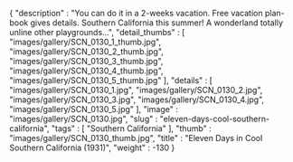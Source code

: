 {
  "description" : "You can do it in a 2-weeks vacation. Free vacation plan-book gives details. Southern California this summer! A wonderland totally unline other playgrounds...",
  "detail_thumbs" : [
                       "images/gallery/SCN_0130_1_thumb.jpg",
                       "images/gallery/SCN_0130_2_thumb.jpg",
                       "images/gallery/SCN_0130_3_thumb.jpg",
                       "images/gallery/SCN_0130_4_thumb.jpg",
                       "images/gallery/SCN_0130_5_thumb.jpg"
                     ],
  "details" : [
                 "images/gallery/SCN_0130_1.jpg",
                 "images/gallery/SCN_0130_2.jpg",
                 "images/gallery/SCN_0130_3.jpg",
                 "images/gallery/SCN_0130_4.jpg",
                 "images/gallery/SCN_0130_5.jpg"
               ],
  "image" : "images/gallery/SCN_0130.jpg",
  "slug" : "eleven-days-cool-southern-california",
  "tags" : [
              "Southern California"
            ],
  "thumb" : "images/gallery/SCN_0130_thumb.jpg",
  "title" : "Eleven Days in Cool Southern California (1931)",
  "weight" : -130
}
